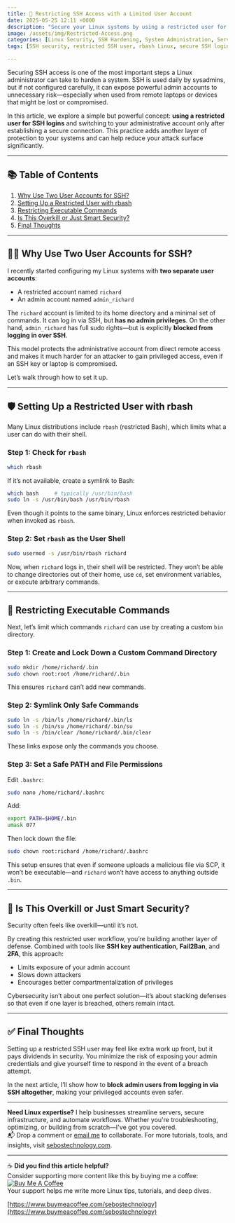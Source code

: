 ```yaml
---
title: 🔐 Restricting SSH Access with a Limited User Account
date: 2025-05-25 12:11 +0000
description: "Secure your Linux systems by using a restricted user for SSH access and separating admin privileges. Learn how to configure rbash, limit executable commands, and enhance server security with this practical guide for sysadmins."
image: /assets/img/Restricted-Access.png
categories: [Linux Security, SSH Hardening, System Administration, Server Security, User Management]
tags: [SSH security, restricted SSH user, rbash Linux, secure SSH login, Linux sysadmin tips, SSH hardening practices, limiting SSH access, two-account SSH model, secure Linux configuration, SSH restricted shell]

---
```


Securing SSH access is one of the most important steps a Linux administrator can take to harden a system. SSH is used daily by sysadmins, but if not configured carefully, it can expose powerful admin accounts to unnecessary risk—especially when used from remote laptops or devices that might be lost or compromised.

In this article, we explore a simple but powerful concept: **using a restricted user for SSH logins** and switching to your administrative account only after establishing a secure connection. This practice adds another layer of protection to your systems and can help reduce your attack surface significantly.

---

## 📚 Table of Contents

1. [Why Use Two User Accounts for SSH?](#why-use-two-user-accounts-for-ssh)
2. [Setting Up a Restricted User with rbash](#setting-up-a-restricted-user-with-rbash)
3. [Restricting Executable Commands](#restricting-executable-commands)
4. [Is This Overkill or Just Smart Security?](#is-this-overkill-or-just-smart-security)
5. [Final Thoughts](#final-thoughts)

---

## 🧑‍💻 Why Use Two User Accounts for SSH?

I recently started configuring my Linux systems with **two separate user accounts**:

* A restricted account named `richard`
* An admin account named `admin_richard`

The `richard` account is limited to its home directory and a minimal set of commands. It can log in via SSH, but **has no admin privileges**. On the other hand, `admin_richard` has full sudo rights—but is explicitly **blocked from logging in over SSH**.

This model protects the administrative account from direct remote access and makes it much harder for an attacker to gain privileged access, even if an SSH key or laptop is compromised.

Let’s walk through how to set it up.

---

## 🛡️ Setting Up a Restricted User with rbash

Many Linux distributions include `rbash` (restricted Bash), which limits what a user can do with their shell.

### Step 1: Check for `rbash`

```bash
which rbash
```

If it’s not available, create a symlink to Bash:

```bash
which bash     # typically /usr/bin/bash
sudo ln -s /usr/bin/bash /usr/bin/rbash
```

Even though it points to the same binary, Linux enforces restricted behavior when invoked as `rbash`.

### Step 2: Set `rbash` as the User Shell

```bash
sudo usermod -s /usr/bin/rbash richard
```

Now, when `richard` logs in, their shell will be restricted. They won’t be able to change directories out of their home, use `cd`, set environment variables, or execute arbitrary commands.

---

## 🧰 Restricting Executable Commands

Next, let’s limit which commands `richard` can use by creating a custom `bin` directory.

### Step 1: Create and Lock Down a Custom Command Directory

```bash
sudo mkdir /home/richard/.bin
sudo chown root:root /home/richard/.bin
```

This ensures `richard` can’t add new commands.

### Step 2: Symlink Only Safe Commands

```bash
sudo ln -s /bin/ls /home/richard/.bin/ls
sudo ln -s /bin/su /home/richard/.bin/su
sudo ln -s /bin/clear /home/richard/.bin/clear
```

These links expose only the commands you choose.

### Step 3: Set a Safe PATH and File Permissions

Edit `.bashrc`:

```bash
sudo nano /home/richard/.bashrc
```

Add:

```bash
export PATH=$HOME/.bin
umask 077
```

Then lock down the file:

```bash
sudo chown root:richard /home/richard/.bashrc
```

This setup ensures that even if someone uploads a malicious file via SCP, it won’t be executable—and `richard` won’t have access to anything outside `.bin`.

---

## 🤔 Is This Overkill or Just Smart Security?

Security often feels like overkill—until it’s not.

By creating this restricted user workflow, you’re building another layer of defense. Combined with tools like **SSH key authentication**, **Fail2Ban**, and **2FA**, this approach:

* Limits exposure of your admin account
* Slows down attackers
* Encourages better compartmentalization of privileges

Cybersecurity isn’t about one perfect solution—it’s about stacking defenses so that even if one layer is breached, others remain intact.

---

## ✅ Final Thoughts

Setting up a restricted SSH user may feel like extra work up front, but it pays dividends in security. You minimize the risk of exposing your admin credentials and give yourself time to respond in the event of a breach attempt.

In the next article, I’ll show how to **block admin users from logging in via SSH altogether**, making your privileged accounts even safer.

---
**Need Linux expertise?** I help businesses streamline servers, secure infrastructure, and automate workflows. Whether you're troubleshooting, optimizing, or building from scratch—I've got you covered.  
📬 Drop a comment or [email me](mailto:info@sebostechnology.com) to collaborate. For more tutorials, tools, and insights, visit [sebostechnology.com](https://sebostechnology.com).

---

☕ **Did you find this article helpful?**  
Consider supporting more content like this by buying me a coffee:  
[![Buy Me A Coffee](https://img.shields.io/badge/Buy%20Me%20A%20Coffee-Donate-yellow)](https://www.buymeacoffee.com/sebostechnology)  
Your support helps me write more Linux tips, tutorials, and deep dives.

[https://www.buymeacoffee.com/sebostechnology](https://www.buymeacoffee.com/sebostechnology)
